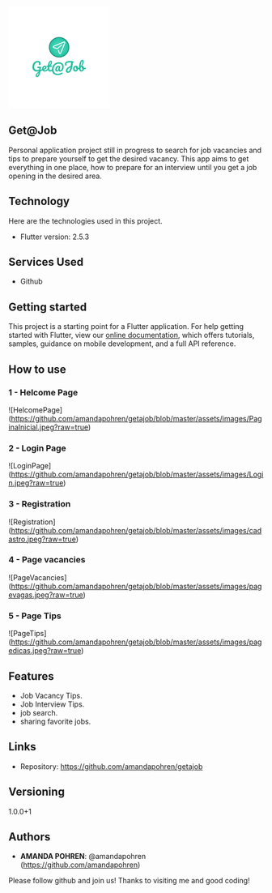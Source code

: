 ![Logo of the project](https://github.com/amandapohren/getajob/blob/master/assets/images/logo%20atual.png?raw=true)
 
## Get@Job
 
Personal application project still in progress to search for job vacancies and tips to prepare yourself to get the desired vacancy. This app aims to get everything in one place, how to prepare for an interview until you get a job opening in the desired area.
 
 
## Technology 
 
Here are the technologies used in this project.
 
* Flutter version: 2.5.3
 
 
## Services Used
 
* Github
 
 
## Getting started
 
This project is a starting point for a Flutter application.
For help getting started with Flutter, view our
[online documentation](https://flutter.dev/docs), which offers tutorials,
samples, guidance on mobile development, and a full API reference.

 
## How to use
 
### 1 - Helcome Page 
![HelcomePage] (https://github.com/amandapohren/getajob/blob/master/assets/images/PaginaInicial.jpeg?raw=true)

### 2 - Login Page
![LoginPage] (https://github.com/amandapohren/getajob/blob/master/assets/images/Login.jpeg?raw=true)

### 3 - Registration
![Registration] (https://github.com/amandapohren/getajob/blob/master/assets/images/cadastro.jpeg?raw=true)
 
### 4 - Page vacancies
![PageVacancies] (https://github.com/amandapohren/getajob/blob/master/assets/images/pagevagas.jpeg?raw=true)

### 5 - Page Tips
![PageTips] (https://github.com/amandapohren/getajob/blob/master/assets/images/pagedicas.jpeg?raw=true)


## Features
 
  - Job Vacancy Tips.
  - Job Interview Tips.
  - job search.
  - sharing favorite jobs.
 
 
## Links

  - Repository: https://github.com/amandapohren/getajob
    
 
 
## Versioning
 
1.0.0+1

 
## Authors
 
* **AMANDA POHREN**: @amandapohren (https://github.com/amandapohren)
 
 
Please follow github and join us!
Thanks to visiting me and good coding!

